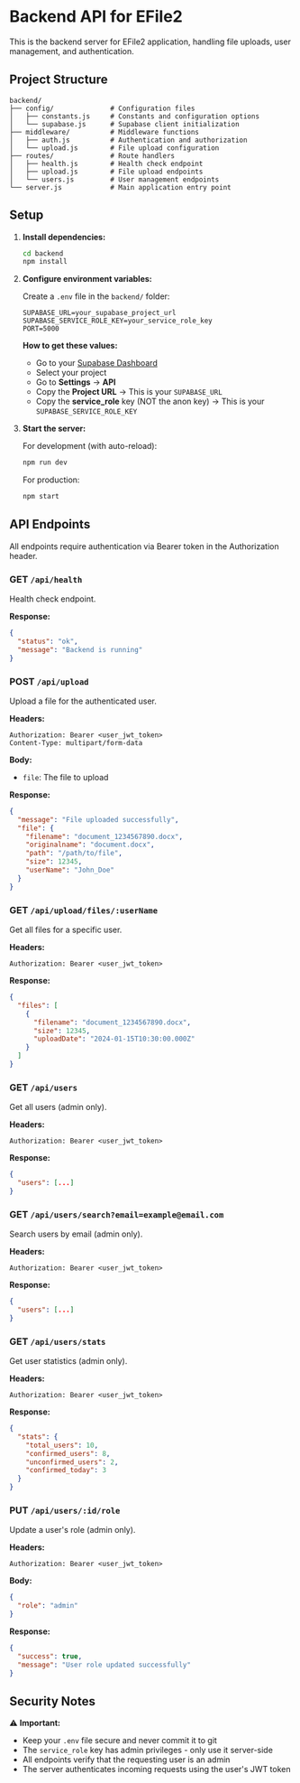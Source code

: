 # Backend API for EFile2

This is the backend server for EFile2 application, handling file uploads, user management, and authentication.

## Project Structure

```
backend/
├── config/              # Configuration files
│   ├── constants.js     # Constants and configuration options
│   └── supabase.js      # Supabase client initialization
├── middleware/          # Middleware functions
│   ├── auth.js          # Authentication and authorization
│   └── upload.js        # File upload configuration
├── routes/              # Route handlers
│   ├── health.js        # Health check endpoint
│   ├── upload.js        # File upload endpoints
│   └── users.js         # User management endpoints
└── server.js            # Main application entry point
```

## Setup

1. **Install dependencies:**
   ```bash
   cd backend
   npm install
   ```

2. **Configure environment variables:**
   
   Create a `.env` file in the `backend/` folder:
   ```env
   SUPABASE_URL=your_supabase_project_url
   SUPABASE_SERVICE_ROLE_KEY=your_service_role_key
   PORT=5000
   ```

   **How to get these values:**
   - Go to your [Supabase Dashboard](https://supabase.com/dashboard)
   - Select your project
   - Go to **Settings** → **API**
   - Copy the **Project URL** → This is your `SUPABASE_URL`
   - Copy the **service_role** key (NOT the anon key) → This is your `SUPABASE_SERVICE_ROLE_KEY`

3. **Start the server:**
   
   For development (with auto-reload):
   ```bash
   npm run dev
   ```
   
   For production:
   ```bash
   npm start
   ```

## API Endpoints

All endpoints require authentication via Bearer token in the Authorization header.

### GET `/api/health`
Health check endpoint.

**Response:**
```json
{
  "status": "ok",
  "message": "Backend is running"
}
```

### POST `/api/upload`
Upload a file for the authenticated user.

**Headers:**
```
Authorization: Bearer <user_jwt_token>
Content-Type: multipart/form-data
```

**Body:**
- `file`: The file to upload

**Response:**
```json
{
  "message": "File uploaded successfully",
  "file": {
    "filename": "document_1234567890.docx",
    "originalname": "document.docx",
    "path": "/path/to/file",
    "size": 12345,
    "userName": "John_Doe"
  }
}
```

### GET `/api/upload/files/:userName`
Get all files for a specific user.

**Headers:**
```
Authorization: Bearer <user_jwt_token>
```

**Response:**
```json
{
  "files": [
    {
      "filename": "document_1234567890.docx",
      "size": 12345,
      "uploadDate": "2024-01-15T10:30:00.000Z"
    }
  ]
}
```

### GET `/api/users`
Get all users (admin only).

**Headers:**
```
Authorization: Bearer <user_jwt_token>
```

**Response:**
```json
{
  "users": [...]
}
```

### GET `/api/users/search?email=example@email.com`
Search users by email (admin only).

**Headers:**
```
Authorization: Bearer <user_jwt_token>
```

**Response:**
```json
{
  "users": [...]
}
```

### GET `/api/users/stats`
Get user statistics (admin only).

**Headers:**
```
Authorization: Bearer <user_jwt_token>
```

**Response:**
```json
{
  "stats": {
    "total_users": 10,
    "confirmed_users": 8,
    "unconfirmed_users": 2,
    "confirmed_today": 3
  }
}
```

### PUT `/api/users/:id/role`
Update a user's role (admin only).

**Headers:**
```
Authorization: Bearer <user_jwt_token>
```

**Body:**
```json
{
  "role": "admin"
}
```

**Response:**
```json
{
  "success": true,
  "message": "User role updated successfully"
}
```

## Security Notes

⚠️ **Important:**
- Keep your `.env` file secure and never commit it to git
- The `service_role` key has admin privileges - only use it server-side
- All endpoints verify that the requesting user is an admin
- The server authenticates incoming requests using the user's JWT token

